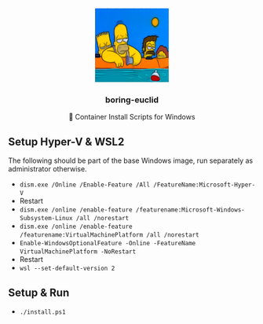 <br />
<p align="center">
<a href="https://github.com/geoffreysmith/boring-euclid">
    <img src="assets/logo.png" alt="boring-euclid logo" width="150" height="150">
</a>
    <h3 align="center">boring-euclid</h3>
  <p align="center">
    🚢 Container Install Scripts for Windows
  </p>
</p>

## Setup Hyper-V & WSL2

The following should be part of the base Windows image, run separately as administrator otherwise.

* `dism.exe /Online /Enable-Feature /All /FeatureName:Microsoft-Hyper-V`
* Restart
* `dism.exe /online /enable-feature /featurename:Microsoft-Windows-Subsystem-Linux /all /norestart`
* `dism.exe /online /enable-feature /featurename:VirtualMachinePlatform /all /norestart`
* `Enable-WindowsOptionalFeature -Online -FeatureName VirtualMachinePlatform -NoRestart`
* Restart
* `wsl --set-default-version 2`

## Setup & Run

* `./install.ps1`
